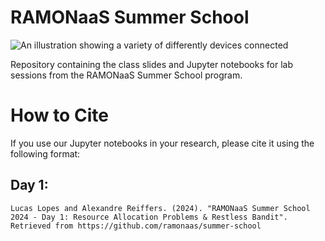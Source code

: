 # RAMONaaS Summer School

![An illustration showing a variety of differently devices connected](https://user-images.githubusercontent.com/3369400/133268513-5bfe2f93-4402-42c9-a403-81c9e86934b6.jpeg)


Repository containing the class slides and Jupyter notebooks for lab sessions from the RAMONaaS Summer School program.

# How to Cite
If you use our Jupyter notebooks in your research, please cite it using the following format:

## Day 1:
```
Lucas Lopes and Alexandre Reiffers. (2024). "RAMONaaS Summer School 2024 - Day 1: Resource Allocation Problems & Restless Bandit". Retrieved from https://github.com/ramonaas/summer-school
```